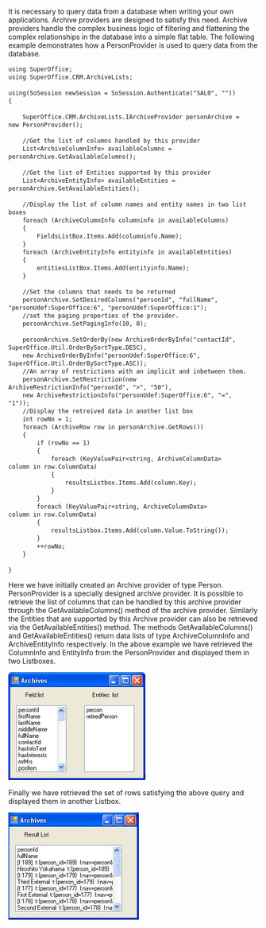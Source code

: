 <properties date="2016-05-11"
SortOrder="91"
/>

It is necessary to query data from a database when writing your own applications. Archive providers are designed to satisfy this need. Archive providers handle the complex business logic of filtering and flattening the complex relationships in the database into a simple flat table. The following example demonstrates how a PersonProvider is used to query data from the database.

 

```
using SuperOffice;
using SuperOffice.CRM.ArchiveLists;
 
using(SoSession newSession = SoSession.Authenticate("SAL0", ""))
{
 
    SuperOffice.CRM.ArchiveLists.IArchiveProvider personArchive =
new PersonProvider();
 
    //Get the list of columns handled by this provider
    List<ArchiveColumnInfo> availableColumns =
personArchive.GetAvailableColumns();
   
    //Get the list of Entities supported by this provider
    List<ArchiveEntityInfo> availableEntities =
personArchive.GetAvailableEntities();
   
    //Display the list of column names and entity names in two list
boxes
    foreach (ArchiveColumnInfo columninfo in availableColumns)
    {
        FieldsListBox.Items.Add(columninfo.Name);
    }
    foreach (ArchiveEntityInfo entityinfo in availableEntities)
    {
        entitiesListBox.Items.Add(entityinfo.Name);
    }
 
    //Set the columns that needs to be returned
    personArchive.SetDesiredColumns("personId", "fullName",
"personUdef:SuperOffice:6", "personUdef:SuperOffice:1");
    //set the paging properties of the provider.
    personArchive.SetPagingInfo(10, 0);
 
    personArchive.SetOrderBy(new ArchiveOrderByInfo("contactId",
SuperOffice.Util.OrderBySortType.DESC),
    new ArchiveOrderByInfo("personUdef:SuperOffice:6",
SuperOffice.Util.OrderBySortType.ASC));
    //An array of restrictions with an implicit and inbetween them.
    personArchive.SetRestriction(new
ArchiveRestrictionInfo("personId", ">", "50"),
    new ArchiveRestrictionInfo("personUdef:SuperOffice:6", "=",
"1"));
    //Display the retreived data in another list box 
    int rowNo = 1;
    foreach (ArchiveRow row in personArchive.GetRows())
    {
        if (rowNo == 1)
        {
            foreach (KeyValuePair<string, ArchiveColumnData>
column in row.ColumnData)
            {
                resultsListbox.Items.Add(column.Key);
            }
        }
        foreach (KeyValuePair<string, ArchiveColumnData>
column in row.ColumnData)
        {
            resultsListbox.Items.Add(column.Value.ToString());
        }
        ++rowNo;
    }
   
}
```

Here we have initially created an Archive provider of type Person. PersonProvider is a specially designed archive provider. It is possible to retrieve the list of columns that can be handled by this archive provider through the GetAvailableColumns() method of the archive provider. Similarly the Entities that are supported by this Archive provider can also be retrieved via the GetAvailableEntities() method. The methods GetAvailableColumns() and GetAvailableEntities() return data lists of type  ArchiveColumnInfo and ArchiveEntityInfo respectively.  In the above example we have retrieved the ColumnInfo and EntityInfo from the PersonProvider and displayed them in two Listboxes.

<img src="../Archives_files/image001.jpg" width="277" height="217" />

Finally we have retrieved the set of rows satisfying the above query and displayed them in another Listbox.

 <img src="../Archives_files/image002.jpg" width="263" height="216" /> 
